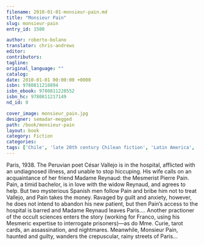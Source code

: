 ```yaml
---
filename: 2010-01-01-monsieur-pain.md
title: "Monsieur Pain"
slug: monsieur-pain
entry_id: 1500

author: roberto-bolano
translator: chris-andrews
editor: 
contributors: 
tagline: 
original_language: ""
catalog: 
date: 2010-01-01 00:00:00 +0000 
isbn: 9780811218894
isbn_ebook: 9780811220552
isbn_hc: 9780811217149
nd_id: 0

cover_image: monsieur_pain.jpg
designer: semadar-megged
path: /book/monsieur-pain
layout: book
category: Fiction
categories: 
tags: ['Chile', 'late 20th century Chilean fiction', 'Latin America', 'literary Paris', 'Spanish', 'Spanish-language literature', 'the occult']
---
```

Paris, 1938. The Peruvian poet César Vallejo is in the hospital, afflicted with an undiagnosed illness, and unable to stop hiccuping. His wife calls on an acquaintance of her friend Madame Reynaud: the Mesmerist Pierre Pain. Pain, a timid bachelor, is in love with the widow Reynaud, and agrees to help. But two mysterious Spanish men follow Pain and bribe him not to treat Vallejo, and Pain takes the money. Ravaged by guilt and anxiety, however, he does not intend to abandon his new patient, but then Pain’s access to the hospital is barred and Madame Reynaud leaves Paris.... Another practioner of the occult sciences enters the story (working for Franco, using his Mesmeric expertise to interrogate prisoners)—as do Mme. Curie, tarot cards, an assassination, and nightmares. Meanwhile, Monsieur Pain, haunted and guilty, wanders the crepuscular, rainy streets of Paris...





